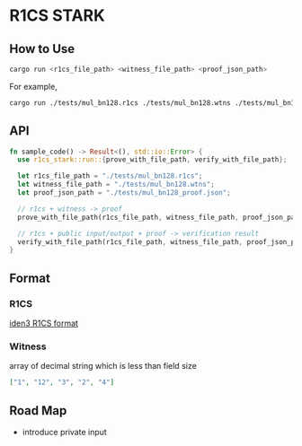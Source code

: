 # R1CS STARK

## How to Use

```sh
cargo run <r1cs_file_path> <witness_file_path> <proof_json_path>
```

For example,

```sh
cargo run ./tests/mul_bn128.r1cs ./tests/mul_bn128.wtns ./tests/mul_bn128_proof.json
```

## API

```rust
fn sample_code() -> Result<(), std::io::Error> {
  use r1cs_stark::run::{prove_with_file_path, verify_with_file_path};

  let r1cs_file_path = "./tests/mul_bn128.r1cs";
  let witness_file_path = "./tests/mul_bn128.wtns";
  let proof_json_path = "./tests/mul_bn128_proof.json";

  // r1cs + witness -> proof
  prove_with_file_path(r1cs_file_path, witness_file_path, proof_json_path)?;

  // r1cs + public input/output + proof -> verification result
  verify_with_file_path(r1cs_file_path, witness_file_path, proof_json_path)?;
}
```

## Format

### R1CS

[iden3 R1CS format](https://github.com/iden3/r1csfile/blob/master/doc/r1cs_bin_format.md)

### Witness

array of decimal string which is less than field size

```json
["1", "12", "3", "2", "4"]
```

## Road Map

- introduce private input

